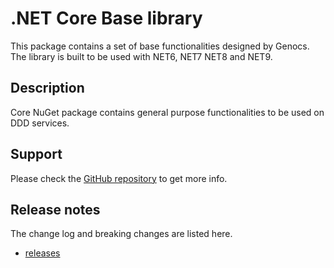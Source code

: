 # .NET Core Base library

This package contains a set of base functionalities designed by Genocs.
The library is built to be used with NET6, NET7 NET8 and NET9.


## Description

Core NuGet package contains general purpose functionalities to be used on DDD services.


## Support

Please check the [GitHub repository](https://github.com/Genocs/genocs-library) to get more info.


## Release notes

The change log and breaking changes are listed here.

- [releases](https://github.com/Genocs/genocs-library/releases)
